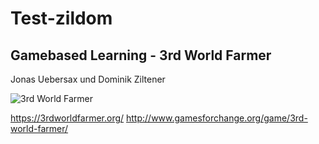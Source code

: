 # Test-zildom
## Gamebased Learning - 3rd World Farmer
Jonas Uebersax und Dominik Ziltener

![3rd World Farmer](https://user-images.githubusercontent.com/56537073/66740548-beb9ad00-ee73-11e9-989b-3e5fa1c7cbf9.png)

https://3rdworldfarmer.org/
http://www.gamesforchange.org/game/3rd-world-farmer/
